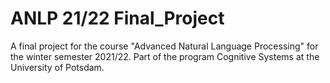 # ANLP 21/22 Final_Project
A final project for the course "Advanced Natural Language Processing" for the winter semester 2021/22. Part of the program Cognitive Systems at the University of Potsdam.
